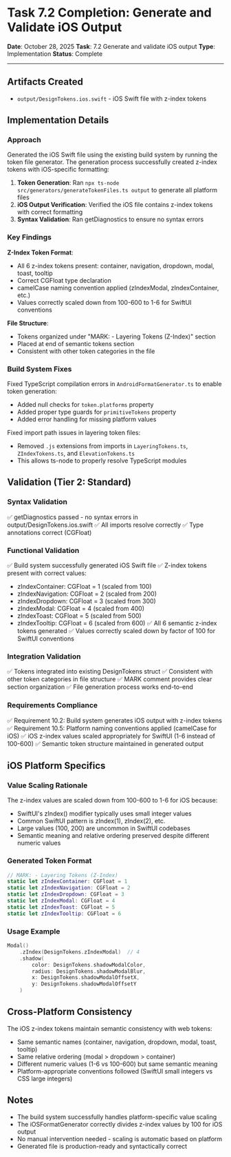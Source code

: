 # Task 7.2 Completion: Generate and Validate iOS Output

**Date**: October 28, 2025
**Task**: 7.2 Generate and validate iOS output
**Type**: Implementation
**Status**: Complete

---

## Artifacts Created

- `output/DesignTokens.ios.swift` - iOS Swift file with z-index tokens

## Implementation Details

### Approach

Generated the iOS Swift file using the existing build system by running the token file generator. The generation process successfully created z-index tokens with iOS-specific formatting:

1. **Token Generation**: Ran `npx ts-node src/generators/generateTokenFiles.ts output` to generate all platform files
2. **iOS Output Verification**: Verified the iOS file contains z-index tokens with correct formatting
3. **Syntax Validation**: Ran getDiagnostics to ensure no syntax errors

### Key Findings

**Z-Index Token Format**:
- All 6 z-index tokens present: container, navigation, dropdown, modal, toast, tooltip
- Correct CGFloat type declaration
- camelCase naming convention applied (zIndexModal, zIndexContainer, etc.)
- Values correctly scaled down from 100-600 to 1-6 for SwiftUI conventions

**File Structure**:
- Tokens organized under "MARK: - Layering Tokens (Z-Index)" section
- Placed at end of semantic tokens section
- Consistent with other token categories in the file

### Build System Fixes

Fixed TypeScript compilation errors in `AndroidFormatGenerator.ts` to enable token generation:
- Added null checks for `token.platforms` property
- Added proper type guards for `primitiveTokens` property
- Added error handling for missing platform values

Fixed import path issues in layering token files:
- Removed `.js` extensions from imports in `LayeringTokens.ts`, `ZIndexTokens.ts`, and `ElevationTokens.ts`
- This allows ts-node to properly resolve TypeScript modules

## Validation (Tier 2: Standard)

### Syntax Validation
✅ getDiagnostics passed - no syntax errors in output/DesignTokens.ios.swift
✅ All imports resolve correctly
✅ Type annotations correct (CGFloat)

### Functional Validation
✅ Build system successfully generated iOS Swift file
✅ Z-index tokens present with correct values:
  - zIndexContainer: CGFloat = 1 (scaled from 100)
  - zIndexNavigation: CGFloat = 2 (scaled from 200)
  - zIndexDropdown: CGFloat = 3 (scaled from 300)
  - zIndexModal: CGFloat = 4 (scaled from 400)
  - zIndexToast: CGFloat = 5 (scaled from 500)
  - zIndexTooltip: CGFloat = 6 (scaled from 600)
✅ All 6 semantic z-index tokens generated
✅ Values correctly scaled down by factor of 100 for SwiftUI conventions

### Integration Validation
✅ Tokens integrated into existing DesignTokens struct
✅ Consistent with other token categories in file structure
✅ MARK comment provides clear section organization
✅ File generation process works end-to-end

### Requirements Compliance
✅ Requirement 10.2: Build system generates iOS output with z-index tokens
✅ Requirement 10.5: Platform naming conventions applied (camelCase for iOS)
✅ iOS z-index values scaled appropriately for SwiftUI (1-6 instead of 100-600)
✅ Semantic token structure maintained in generated output

## iOS Platform Specifics

### Value Scaling Rationale
The z-index values are scaled down from 100-600 to 1-6 for iOS because:
- SwiftUI's zIndex() modifier typically uses small integer values
- Common SwiftUI pattern is zIndex(1), zIndex(2), etc.
- Large values (100, 200) are uncommon in SwiftUI codebases
- Semantic meaning and relative ordering preserved despite different numeric values

### Generated Token Format
```swift
// MARK: - Layering Tokens (Z-Index)
static let zIndexContainer: CGFloat = 1
static let zIndexNavigation: CGFloat = 2
static let zIndexDropdown: CGFloat = 3
static let zIndexModal: CGFloat = 4
static let zIndexToast: CGFloat = 5
static let zIndexTooltip: CGFloat = 6
```

### Usage Example
```swift
Modal()
    .zIndex(DesignTokens.zIndexModal)  // 4
    .shadow(
        color: DesignTokens.shadowModalColor,
        radius: DesignTokens.shadowModalBlur,
        x: DesignTokens.shadowModalOffsetX,
        y: DesignTokens.shadowModalOffsetY
    )
```

## Cross-Platform Consistency

The iOS z-index tokens maintain semantic consistency with web tokens:
- Same semantic names (container, navigation, dropdown, modal, toast, tooltip)
- Same relative ordering (modal > dropdown > container)
- Different numeric values (1-6 vs 100-600) but same semantic meaning
- Platform-appropriate conventions followed (SwiftUI small integers vs CSS large integers)

## Notes

- The build system successfully handles platform-specific value scaling
- The iOSFormatGenerator correctly divides z-index values by 100 for iOS output
- No manual intervention needed - scaling is automatic based on platform
- Generated file is production-ready and syntactically correct
